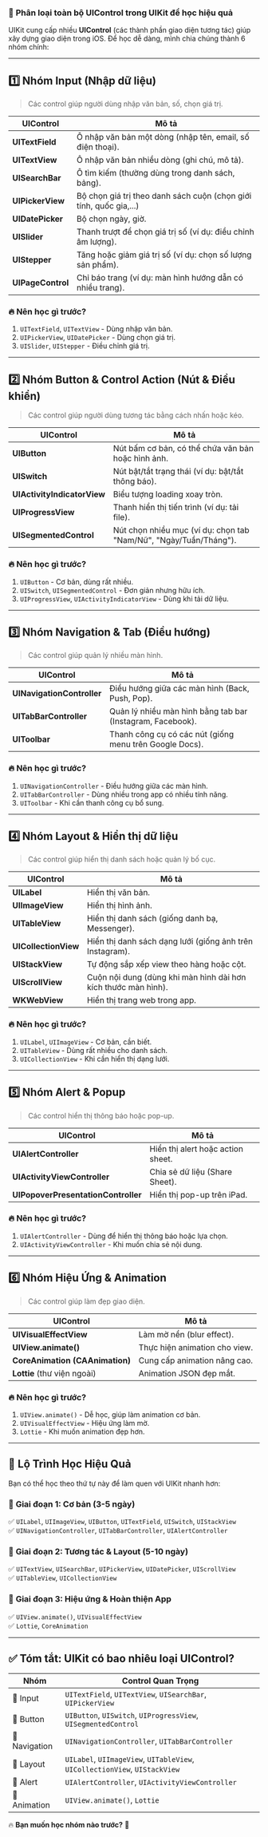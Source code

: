 ### 🚀 **Phân loại toàn bộ UIControl trong UIKit để học hiệu quả**
UIKit cung cấp nhiều **UIControl** (các thành phần giao diện tương tác) giúp xây dựng giao diện trong iOS. Để học dễ dàng, mình chia chúng thành 6 nhóm chính:

---

## **1️⃣ Nhóm Input (Nhập dữ liệu)**
> Các control giúp người dùng nhập văn bản, số, chọn giá trị.

| UIControl | Mô tả |
|-----------|-------|
| **UITextField** | Ô nhập văn bản một dòng (nhập tên, email, số điện thoại). |
| **UITextView** | Ô nhập văn bản nhiều dòng (ghi chú, mô tả). |
| **UISearchBar** | Ô tìm kiếm (thường dùng trong danh sách, bảng). |
| **UIPickerView** | Bộ chọn giá trị theo danh sách cuộn (chọn giới tính, quốc gia,...) |
| **UIDatePicker** | Bộ chọn ngày, giờ. |
| **UISlider** | Thanh trượt để chọn giá trị số (ví dụ: điều chỉnh âm lượng). |
| **UIStepper** | Tăng hoặc giảm giá trị số (ví dụ: chọn số lượng sản phẩm). |
| **UIPageControl** | Chỉ báo trang (ví dụ: màn hình hướng dẫn có nhiều trang). |

### 🔥 **Nên học gì trước?**
1. `UITextField`, `UITextView` - Dùng nhập văn bản.
2. `UIPickerView`, `UIDatePicker` - Dùng chọn giá trị.
3. `UISlider`, `UIStepper` - Điều chỉnh giá trị.

---

## **2️⃣ Nhóm Button & Control Action (Nút & Điều khiển)**
> Các control giúp người dùng tương tác bằng cách nhấn hoặc kéo.

| UIControl | Mô tả |
|-----------|-------|
| **UIButton** | Nút bấm cơ bản, có thể chứa văn bản hoặc hình ảnh. |
| **UISwitch** | Nút bật/tắt trạng thái (ví dụ: bật/tắt thông báo). |
| **UIActivityIndicatorView** | Biểu tượng loading xoay tròn. |
| **UIProgressView** | Thanh hiển thị tiến trình (ví dụ: tải file). |
| **UISegmentedControl** | Nút chọn nhiều mục (ví dụ: chọn tab "Nam/Nữ", "Ngày/Tuần/Tháng"). |

### 🔥 **Nên học gì trước?**
1. `UIButton` - Cơ bản, dùng rất nhiều.
2. `UISwitch`, `UISegmentedControl` - Đơn giản nhưng hữu ích.
3. `UIProgressView`, `UIActivityIndicatorView` - Dùng khi tải dữ liệu.

---

## **3️⃣ Nhóm Navigation & Tab (Điều hướng)**
> Các control giúp quản lý nhiều màn hình.

| UIControl | Mô tả |
|-----------|-------|
| **UINavigationController** | Điều hướng giữa các màn hình (Back, Push, Pop). |
| **UITabBarController** | Quản lý nhiều màn hình bằng tab bar (Instagram, Facebook). |
| **UIToolbar** | Thanh công cụ có các nút (giống menu trên Google Docs). |

### 🔥 **Nên học gì trước?**
1. `UINavigationController` - Điều hướng giữa các màn hình.
2. `UITabBarController` - Dùng nhiều trong app có nhiều tính năng.
3. `UIToolbar` - Khi cần thanh công cụ bổ sung.

---

## **4️⃣ Nhóm Layout & Hiển thị dữ liệu**
> Các control giúp hiển thị danh sách hoặc quản lý bố cục.

| UIControl | Mô tả |
|-----------|-------|
| **UILabel** | Hiển thị văn bản. |
| **UIImageView** | Hiển thị hình ảnh. |
| **UITableView** | Hiển thị danh sách (giống danh bạ, Messenger). |
| **UICollectionView** | Hiển thị danh sách dạng lưới (giống ảnh trên Instagram). |
| **UIStackView** | Tự động sắp xếp view theo hàng hoặc cột. |
| **UIScrollView** | Cuộn nội dung (dùng khi màn hình dài hơn kích thước màn hình). |
| **WKWebView** | Hiển thị trang web trong app. |

### 🔥 **Nên học gì trước?**
1. `UILabel`, `UIImageView` - Cơ bản, cần biết.
2. `UITableView` - Dùng rất nhiều cho danh sách.
3. `UICollectionView` - Khi cần hiển thị dạng lưới.

---

## **5️⃣ Nhóm Alert & Popup**
> Các control hiển thị thông báo hoặc pop-up.

| UIControl | Mô tả |
|-----------|-------|
| **UIAlertController** | Hiển thị alert hoặc action sheet. |
| **UIActivityViewController** | Chia sẻ dữ liệu (Share Sheet). |
| **UIPopoverPresentationController** | Hiển thị pop-up trên iPad. |

### 🔥 **Nên học gì trước?**
1. `UIAlertController` - Dùng để hiển thị thông báo hoặc lựa chọn.
2. `UIActivityViewController` - Khi muốn chia sẻ nội dung.

---

## **6️⃣ Nhóm Hiệu Ứng & Animation**
> Các control giúp làm đẹp giao diện.

| UIControl | Mô tả |
|-----------|-------|
| **UIVisualEffectView** | Làm mờ nền (blur effect). |
| **UIView.animate()** | Thực hiện animation cho view. |
| **CoreAnimation (CAAnimation)** | Cung cấp animation nâng cao. |
| **Lottie** (thư viện ngoài) | Animation JSON đẹp mắt. |

### 🔥 **Nên học gì trước?**
1. `UIView.animate()` - Dễ học, giúp làm animation cơ bản.
2. `UIVisualEffectView` - Hiệu ứng làm mờ.
3. `Lottie` - Khi muốn animation đẹp hơn.

---

## 🎯 **Lộ Trình Học Hiệu Quả**
Bạn có thể học theo thứ tự này để làm quen với UIKit nhanh hơn:

### 🚀 **Giai đoạn 1: Cơ bản (3-5 ngày)**
✅ `UILabel`, `UIImageView`, `UIButton`, `UITextField`, `UISwitch`, `UIStackView`  
✅ `UINavigationController`, `UITabBarController`, `UIAlertController`  

### 🚀 **Giai đoạn 2: Tương tác & Layout (5-10 ngày)**
✅ `UITextView`, `UISearchBar`, `UIPickerView`, `UIDatePicker`, `UIScrollView`  
✅ `UITableView`, `UICollectionView`  

### 🚀 **Giai đoạn 3: Hiệu ứng & Hoàn thiện App**
✅ `UIView.animate()`, `UIVisualEffectView`  
✅ `Lottie`, `CoreAnimation`  

---

## ✅ **Tóm tắt: UIKit có bao nhiêu loại UIControl?**
| Nhóm | Control Quan Trọng |
|------|-----------------|
| 🎯 Input | `UITextField`, `UITextView`, `UISearchBar`, `UIPickerView` |
| 🎯 Button | `UIButton`, `UISwitch`, `UIProgressView`, `UISegmentedControl` |
| 🎯 Navigation | `UINavigationController`, `UITabBarController` |
| 🎯 Layout | `UILabel`, `UIImageView`, `UITableView`, `UICollectionView`, `UIStackView` |
| 🎯 Alert | `UIAlertController`, `UIActivityViewController` |
| 🎯 Animation | `UIView.animate()`, `Lottie` |

🔥 **Bạn muốn học nhóm nào trước?** 🚀

